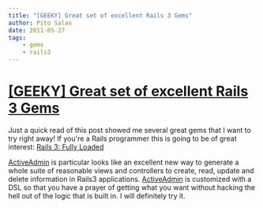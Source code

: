 ```yaml
---
title: "[GEEKY] Great set of excellent Rails 3 Gems"
author: Pito Salas
date: 2011-05-27
tags:
    - gems
    - rails3
---
```

# [[GEEKY] Great set of excellent Rails 3 Gems](None)




Just a quick read of this post showed me several great gems that I want to try
right away! If you're a Rails programmer this is going to be of great
interest: [Rails 3: Fully
Loaded](<http://intridea.com/2011/5/13/rails3-gems?utm_source=rubyweekly&utm_medium=email>)

[ActiveAdmin](<http://activeadmin.info/?utm_source=rubyweekly&utm_medium=email>)
is particular looks like an excellent new way to generate a whole suite of
reasonable views and controllers to create, read, update and delete
information in Rails3 applications.
[ActiveAdmin](<http://activeadmin.info/?utm_source=rubyweekly&utm_medium=email>)
is customized with a DSL so that you have a prayer of getting what you want
without hacking the hell out of the logic that is built in. I will definitely
try it.


